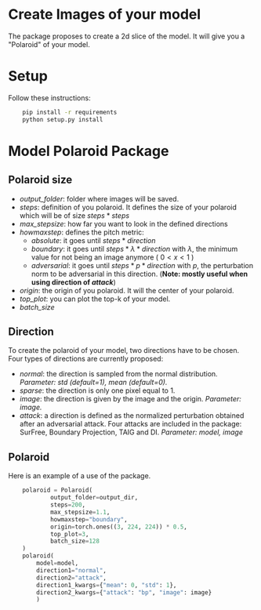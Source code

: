 # Create Images of your model

The package proposes to create a 2d slice of the model.
It will give you a "Polaroid" of your model.

# Setup

Follow these instructions:

```bash
    pip install -r requirements
    python setup.py install
```


# Model Polaroid Package

## Polaroid size

* *output_folder*: folder where images will be saved.
* *steps*: definition of you polaroid. It defines the size of your polaroid which will be of size $steps * steps$
* *max_stepsize*: how far you want to look in the defined directions
* *howmaxstep*: defines the pitch metric:
    * *absolute*: it goes until $steps * direction$
    * *boundary*: it goes until $steps * \lambda * direction$ with $\lambda$, the minimum value for not being an image anymore ( $0 < x < 1$ )
    * *adversarial*: it goes until $steps * p * direction$ with $p$, the perturbation norm to be adversarial in this direction. (**Note: mostly useful when using direction of *attack***)
* *origin*: the origin of you polaroid. It will the center of your polaroid.
* *top_plot*: you can plot the top-k of your model.
* *batch_size*

## Direction

To create the polaroid of your model, two directions have to be chosen.
Four types of directions are currently proposed:
* *normal*: the direction is sampled from the normal distribution. *Parameter: std (default=1), mean (default=0).*
* *sparse*: the direction is only one pixel equal to 1.
* *image*: the direction is given by the image and the origin. *Parameter: image.*
* *attack*: a direction is defined as the normalized perturbation obtained after an adversarial attack. Four attacks are included in the package: SurFree, Boundary Projection, TAIG and DI. *Parameter: model, image*


## Polaroid

Here is an example of a use of the package.

```python
    polaroid = Polaroid(
            output_folder=output_dir,
            steps=200, 
            max_stepsize=1.1, 
            howmaxstep="boundary",
            origin=torch.ones((3, 224, 224)) * 0.5, 
            top_plot=3,
            batch_size=128
    )
    polaroid(
        model=model, 
        direction1="normal", 
        direction2="attack", 
        direction1_kwargs={"mean": 0, "std": 1}, 
        direction2_kwargs={"attack": "bp", "image": image}
        )

```